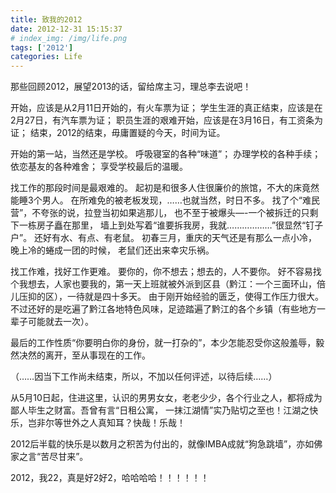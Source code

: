 ```yaml
---
title: 致我的2012
date: 2012-12-31 15:15:37
# index_img: /img/life.png
tags: ['2012']
categories: Life
---
```

那些回顾2012，展望2013的话，留给席主习，理总李去说吧！

开始，应该是从2月11日开始的，有火车票为证；
学生生涯的真正结束，应该是在2月27日，有汽车票为证；
职员生涯的艰难开始，应该是在3月16日，有工资条为证；
结束，2012的结束，毋庸置疑的今天，时间为证。

开始的第一站，当然还是学校。
呼吸寝室的各种“味道”；
办理学校的各种手续；
依恋基友的各种难舍；
 享受学校最后的温暖。

找工作的那段时间是最艰难的。
起初是和很多人住很廉价的旅馆，不大的床竟然能睡3个男人。
在所难免的被老板发现，……也就当然，时日不多。
找了个“难民营”，不夸张的说，拉登当初如果逃那儿，
也不至于被爆头—-一个被拆迁的只剩下一栋房子矗在那里，
墙上到处写着“谁要拆我房，我就………………”很显然“钉子户”。
还好有水、有点、有老鼠。
初春三月，重庆的天气还是有那么一点小冷，晚上冷的蜷成一团的时候，
 老鼠们还出来幸灾乐祸。

找工作难，找好工作更难。
要你的，你不想去；想去的，人不要你。
好不容易找个我想去，人家也要我的，第一天上班就被外派到区县（黔江：一个三面环山，倍儿压抑的区），一待就是四十多天。
由于刚开始经验的匮乏，使得工作压力很大。
不过还好的是吃遍了黔江各地特色风味，足迹踏遍了黔江的各个乡镇（有些地方一辈子可能就去一次）。

最后的工作性质“你要明白你的身份，就一打杂的”，本少怎能忍受你这般羞辱，毅然决然的离开，至从事现在的工作。

（……因当下工作尚未结束，所以，不加以任何评述，以待后续……）

从5月10日起，住进这里，认识的男男女女，老老少少，各个行业之人，都将成为鄙人毕生之财富。吾曾有言“日租公寓，
 一抹江湖情”实乃贴切之至也！江湖之快乐，岂非尔等世外之人真知耳？快哉！乐哉！

2012后半载的快乐是以数月之积苦为付出的，就像IMBA成就“狗急跳墙”，亦如佛家之言“苦尽甘来”。

2012，我22，真是好2好2，哈哈哈哈！！！！！！